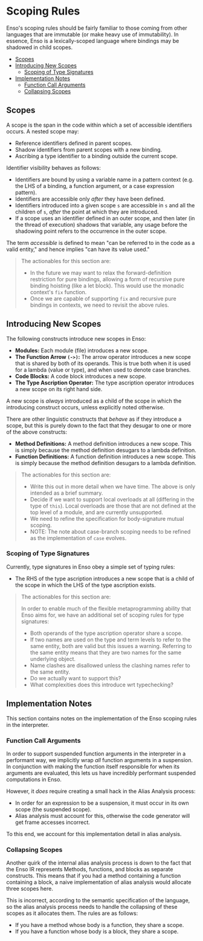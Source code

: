# Scoping Rules
Enso's scoping rules should be fairly familiar to those coming from other
languages that are immutable (or make heavy use of immutability). In essence,
Enso is a lexically-scoped language where bindings may be shadowed in child
scopes.

<!-- MarkdownTOC levels="2,3" autolink="true" -->

- [Scopes](#scopes)
- [Introducing New Scopes](#introducing-new-scopes)
    - [Scoping of Type Signatures](#scoping-of-type-signatures)
- [Implementation Notes](#implementation-notes)
    - [Function Call Arguments](#function-call-arguments)
    - [Collapsing Scopes](#collapsing-scopes)

<!-- /MarkdownTOC -->

## Scopes
A scope is the span in the code within which a set of accessible identifiers
occurs. A nested scope may:

- Reference identifiers defined in parent scopes.
- Shadow identifiers from parent scopes with a new binding.
- Ascribing a type identifier to a binding outside the current scope.

Identifier visibility behaves as follows:

- Identifiers are bound by using a variable name in a pattern context (e.g. the
  LHS of a binding, a function argument, or a case expression pattern).
- Identifiers are accessible only _after_ they have been defined.
- Identifiers introduced into a given scope `s` are accessible in `s` and all
  the children of `s`, _after_ the point at which they are introduced.
- If a scope uses an identifier defined in an outer scope, and then later (in
  the thread of execution) shadows that variable, any usage before the shadowing
  point refers to the occurrence in the outer scope.

The term _accessible_ is defined to mean "can be referred to in the code as a
valid entity," and hence implies "can have its value used."

> The actionables for this section are:
>
> - In the future we may want to relax the forward-definition restriction for
>   pure bindings, allowing a form of recursive pure binding hoisting (like a
>   let block). This would use the monadic context's `fix` function.
> - Once we are capable of supporting `fix` and recursive pure bindings in
>   contexts, we need to revisit the above rules.

## Introducing New Scopes
The following constructs introduce new scopes in Enso:

- **Modules:** Each module (file) introduces a new scope.
- **The Function Arrow `(->)`:** The arrow operator introduces a new scope that
  is shared by both of its operands. This is true both when it is used for a
  lambda (value or type), and when used to denote case branches.
- **Code Blocks:** A code block introduces a new scope.
- **The Type Ascription Operator:** The type ascription operator introduces a
  new scope on its right hand side.

A new scope is _always_ introduced as a child of the scope in which the
introducing construct occurs, unless explicitly noted otherwise.

There are other linguistic constructs that _behave_ as if they introduce a
scope, but this is purely down to the fact that they desugar to one or more of
the above constructs:

- **Method Definitions:** A method definition introduces a new scope. This is
  simply because the method definition desugars to a lambda definition.
- **Function Definitions:** A function definition introduces a new scope. This
  is simply because the method definition desugars to a lambda definition.

> The actionables for this section are:
>
> - Write this out in more detail when we have time. The above is only intended
>   as a brief summary.
> - Decide if we want to support local overloads at all (differing in the type
>   of `this`). Local overloads are those that are not defined at the top level
>   of a module, and are currently unsupported.
> - We need to refine the specification for body-signature mutual scoping.
> - NOTE: The note about case-branch scoping needs to be refined as the
>   implementation of `case` evolves.

### Scoping of Type Signatures
Currently, type signatures in Enso obey a simple set of typing rules:

- The RHS of the type ascription introduces a new scope that is a child of the
  scope in which the LHS of the type ascription exists.

> The actionables for this section are:
>
> In order to enable much of the flexible metaprogramming ability that Enso aims
> for, we have an additional set of scoping rules for type signatures:
> - Both operands of the type ascription operator share a scope.
> - If two names are used on the type and term levels to refer to the same entity,
>   both are valid but this issues a warning. Referring to the same entity means
>   that they are two names for the same underlying object.
> - Name clashes are disallowed unless the clashing names refer to the same
>   entity.
> - Do we actually want to support this?
> - What complexities does this introduce wrt typechecking?

## Implementation Notes
This section contains notes on the implementation of the Enso scoping rules in
the interpreter.

### Function Call Arguments
In order to support suspended function arguments in the interpreter in a
performant way, we implicitly wrap _all_ function arguments in a suspension. In
conjunction with making the function itself responsible for when its arguments
are evaluated, this lets us have incredibly performant suspended computations in
Enso.

However, it _does_ require creating a small hack in the Alias Analysis process:

- In order for an expression to be a suspension, it must occur in its own scope
  (the suspended scope).
- Alias analysis must account for this, otherwise the code generator will get
  frame accesses incorrect.

To this end, we account for this implementation detail in alias analysis.

### Collapsing Scopes
Another quirk of the internal alias analysis process is down to the fact that
the Enso IR represents Methods, functions, and blocks as separate constructs.
This means that if you had a method containing a function containing a block, a
naive implementation of alias analysis would allocate three scopes here.

This is incorrect, according to the semantic specification of the language, so
the alias analysis process needs to handle the collapsing of these scopes as it
allocates them. The rules are as follows:

- If you have a method whose body is a function, they share a scope.
- If you have a function whose body is a block, they share a scope.
